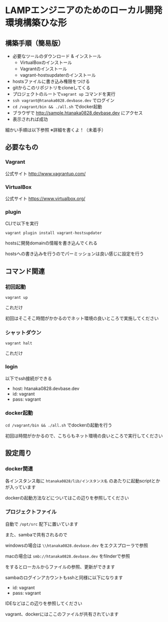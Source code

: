 # LAMPエンジニアのためのローカル開発環境構築ひな形

## 構築手順（簡易版）

- 必要なツールのダウンロード & インストール
	- VirtualBoxのインストール
	- Vagrantのインストール
	- vagrant-hostsupdaterのインストール
- hostsファイルに書き込み権限をつける
- gitからこのリポジトリをcloneしてくる
- プロジェクトのルートで`vagrant up` コマンドを実行
- `ssh vagrant@htanaka0828.devbase.dev` でログイン
- `cd /vagrant/bin && ./all.sh` でdocker起動
- ブラウザで http://sample.htanaka0828.devbase.dev にアクセス
- 表示されれば成功

細かい手順は以下参照
※詳細を書くよ！（未着手）

## 必要なもの

### Vagrant

公式サイト
http://www.vagrantup.com/

### VirtualBox

公式サイト
https://www.virtualbox.org/

### plugin

CLIで以下を実行

`vagrant plugin install vagrant-hostsupdater`

hostsに開発domainの情報を書き込んでくれる

hostsへの書き込みを行うのでパーミッションは良い感じに設定を行う

## コマンド関連

### 初回起動

`vagrant up`

これだけ

初回はそこそこ時間がかかるのでネット環境の良いところで実施してください

### シャットダウン

`vagrant halt`

これだけ

### login

以下でssh接続ができる

- host: htanaka0828.devbase.dev
- id: vagrant
- pass: vagrant


### docker起動

`cd /vagrant/bin && ./all.sh` でdockerの起動を行う

初回は時間がかかるので、こちらもネット環境の良いところで実行してください

## 設定周り

### docker関連
各インスタンス毎に `htanaka0828/lib/インスタンス名` のあたりに起動scriptとかが入っています

dockerの起動方法などについてはこの辺りを参照してください

### プロジェクトファイル
自動で `/opt/src` 配下に置いています

また、sambaで共有されるので

windowsの場合は `\\htanaka0828.devbase.dev` をエクスプローラで参照

macの場合は `smb://htanaka0828.devbase.dev` をfilnderで参照

をするとローカルからファイルの参照、更新ができます

sambaのログインアカウントもsshと同様に以下になります

- id: vagrant
- pass: vagrant

IDEなどはこの辺りを参照してください

vagrant、dockerにはここのファイルが共有されています
